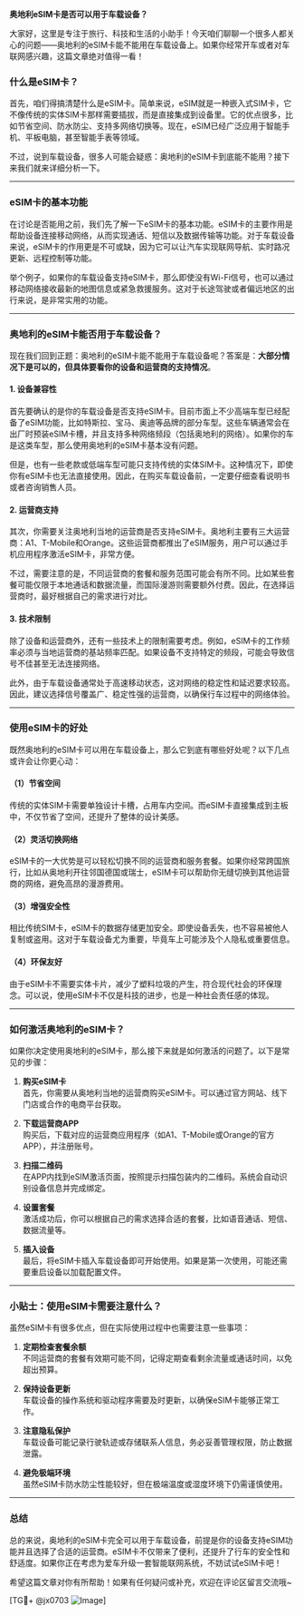 **奥地利eSIM卡是否可以用于车载设备？**

大家好，这里是专注于旅行、科技和生活的小助手！今天咱们聊聊一个很多人都关心的问题——奥地利的eSIM卡能不能用在车载设备上。如果你经常开车或者对车联网感兴趣，这篇文章绝对值得一看！

### 什么是eSIM卡？

首先，咱们得搞清楚什么是eSIM卡。简单来说，eSIM就是一种嵌入式SIM卡，它不像传统的实体SIM卡那样需要插拔，而是直接集成到设备里。它的优点很多，比如节省空间、防水防尘、支持多网络切换等。现在，eSIM已经广泛应用于智能手机、平板电脑，甚至智能手表等领域。

不过，说到车载设备，很多人可能会疑惑：奥地利的eSIM卡到底能不能用？接下来我们就来详细分析一下。

---

### eSIM卡的基本功能

在讨论是否能用之前，我们先了解一下eSIM卡的基本功能。eSIM卡的主要作用是帮助设备连接移动网络，从而实现通话、短信以及数据传输等功能。对于车载设备来说，eSIM卡的作用更是不可或缺，因为它可以让汽车实现联网导航、实时路况更新、远程控制等功能。

举个例子，如果你的车载设备支持eSIM卡，那么即使没有Wi-Fi信号，也可以通过移动网络接收最新的地图信息或紧急救援服务。这对于长途驾驶或者偏远地区的出行来说，是非常实用的功能。

---

### 奥地利的eSIM卡能否用于车载设备？

现在我们回到正题：奥地利的eSIM卡能不能用于车载设备呢？答案是：**大部分情况下是可以的，但具体要看你的设备和运营商的支持情况**。

#### 1. **设备兼容性**
首先要确认的是你的车载设备是否支持eSIM卡。目前市面上不少高端车型已经配备了eSIM功能，比如特斯拉、宝马、奥迪等品牌的部分车型。这些车辆通常会在出厂时预装eSIM卡槽，并且支持多种网络频段（包括奥地利的网络）。如果你的车是这类车型，那么使用奥地利的eSIM卡基本没有问题。

但是，也有一些老款或低端车型可能只支持传统的实体SIM卡。这种情况下，即使你有eSIM卡也无法直接使用。因此，在购买车载设备前，一定要仔细查看说明书或者咨询销售人员。

#### 2. **运营商支持**
其次，你需要关注奥地利当地的运营商是否支持eSIM卡。奥地利主要有三大运营商：A1、T-Mobile和Orange。这些运营商都推出了eSIM服务，用户可以通过手机应用程序激活eSIM卡，非常方便。

不过，需要注意的是，不同运营商的套餐和服务范围可能会有所不同。比如某些套餐可能仅限于本地通话和数据流量，而国际漫游则需要额外付费。因此，在选择运营商时，最好根据自己的需求进行对比。

#### 3. **技术限制**
除了设备和运营商外，还有一些技术上的限制需要考虑。例如，eSIM卡的工作频率必须与当地运营商的基站频率匹配。如果设备不支持特定的频段，可能会导致信号不佳甚至无法连接网络。

此外，由于车载设备通常处于高速移动状态，这对网络的稳定性和延迟要求较高。因此，建议选择信号覆盖广、稳定性强的运营商，以确保行车过程中的网络体验。

---

### 使用eSIM卡的好处

既然奥地利的eSIM卡可以用在车载设备上，那么它到底有哪些好处呢？以下几点或许会让你更心动：

#### （1）节省空间
传统的实体SIM卡需要单独设计卡槽，占用车内空间。而eSIM卡直接集成到主板中，不仅节省了空间，还提升了整体的设计美感。

#### （2）灵活切换网络
eSIM卡的一大优势是可以轻松切换不同的运营商和服务套餐。如果你经常跨国旅行，比如从奥地利开往邻国德国或瑞士，eSIM卡可以帮助你无缝切换到其他运营商的网络，避免高昂的漫游费用。

#### （3）增强安全性
相比传统SIM卡，eSIM卡的数据存储更加安全。即使设备丢失，也不容易被他人复制或盗用。这对于车载设备尤为重要，毕竟车上可能涉及个人隐私或重要信息。

#### （4）环保友好
由于eSIM卡不需要实体卡片，减少了塑料垃圾的产生，符合现代社会的环保理念。可以说，使用eSIM卡不仅是科技的进步，也是一种社会责任感的体现。

---

### 如何激活奥地利的eSIM卡？

如果你决定使用奥地利的eSIM卡，那么接下来就是如何激活的问题了。以下是常见的步骤：

1. **购买eSIM卡**  
   首先，你需要从奥地利当地的运营商购买eSIM卡。可以通过官方网站、线下门店或合作的电商平台获取。

2. **下载运营商APP**  
   购买后，下载对应的运营商应用程序（如A1、T-Mobile或Orange的官方APP），并注册账号。

3. **扫描二维码**  
   在APP内找到eSIM激活页面，按照提示扫描包装内的二维码。系统会自动识别设备信息并完成绑定。

4. **设置套餐**  
   激活成功后，你可以根据自己的需求选择合适的套餐，比如语音通话、短信、数据流量等。

5. **插入设备**  
   最后，将eSIM卡插入车载设备即可开始使用。如果是第一次使用，可能还需要重启设备以加载配置文件。

---

### 小贴士：使用eSIM卡需要注意什么？

虽然eSIM卡有很多优点，但在实际使用过程中也需要注意一些事项：

1. **定期检查套餐余额**  
   不同运营商的套餐有效期可能不同，记得定期查看剩余流量或通话时间，以免超出预算。

2. **保持设备更新**  
   车载设备的操作系统和驱动程序需要及时更新，以确保eSIM卡能够正常工作。

3. **注意隐私保护**  
   车载设备可能记录行驶轨迹或存储联系人信息，务必妥善管理权限，防止数据泄露。

4. **避免极端环境**  
   虽然eSIM卡防水防尘性能较好，但在极端温度或湿度环境下仍需谨慎使用。

---

### 总结

总的来说，奥地利的eSIM卡完全可以用于车载设备，前提是你的设备支持eSIM功能并且选择了合适的运营商。eSIM卡不仅带来了便利，还提升了行车的安全性和舒适度。如果你正在考虑为爱车升级一套智能联网系统，不妨试试eSIM卡吧！

希望这篇文章对你有所帮助！如果有任何疑问或补充，欢迎在评论区留言交流哦~ 

[TG💪+ @jx0703 ![Image](https://github.com/user-attachments/assets/dbca1d08-cadb-493c-b0ec-ad6f7a83f270)]